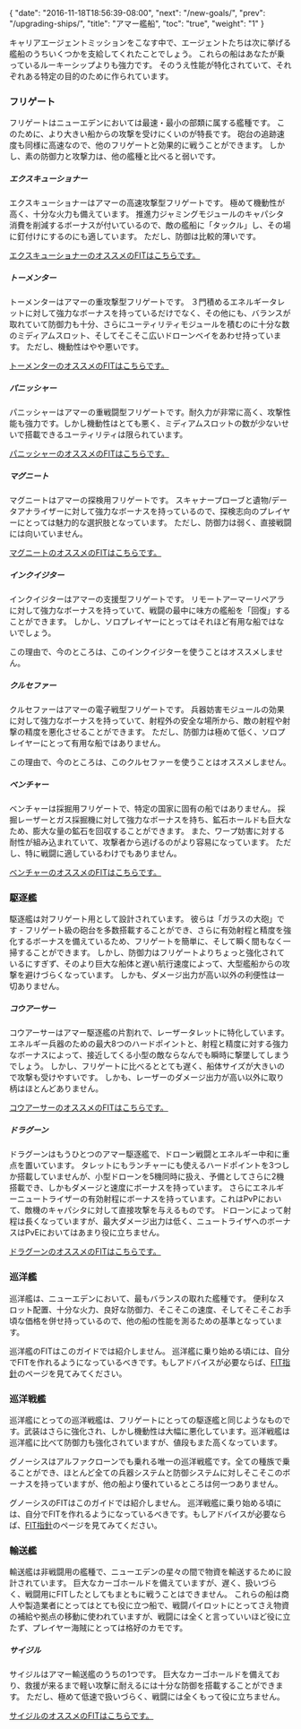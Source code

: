 {
  "date": "2016-11-18T18:56:39-08:00",
  "next": "/new-goals/",
  "prev": "/upgrading-ships/",
  "title": "アマー艦船",
  "toc": "true",
  "weight": "1"
}

キャリアエージェントミッションをこなす中で、エージェントたちは次に挙げる艦船のうちいくつかを支給してくれたことでしょう。 これらの船はあなたが乗っているルーキーシップよりも強力です。 そのうえ性能が特化されていて、それぞれある特定の目的のために作られています。

### フリゲート

フリゲートはニューエデンにおいては最速・最小の部類に属する艦種です。 このために、より大きい船からの攻撃を受けにくいのが特長です。 砲台の追跡速度も同様に高速なので、他のフリゲートと効果的に戦うことができます。 しかし、素の防御力と攻撃力は、他の艦種と比べると弱いです。

##### エクスキューショナー

エクスキューショナーはアマーの高速攻撃型フリゲートです。 極めて機動性が高く、十分な火力も備えています。 推進力ジャミングモジュールのキャパシタ消費を削減するボーナスが付いているので、敵の艦船に「タックル」し、その場に釘付けにするのにも適しています。 ただし、防御は比較的薄いです。

[エクスキューショナーのオススメのFITはこちらです。](/upgrading-ships/amarr/executioner/)

##### トーメンター

トーメンターはアマーの重攻撃型フリゲートです。 ３門積めるエネルギータレットに対して強力なボーナスを持っているだけでなく、その他にも、バランスが取れていて防御力も十分、さらにユーティリティモジュールを積むのに十分な数のミディアムスロット、そしてそこそこ広いドローンベイをあわせ持っています。 ただし、機動性はやや悪いです。

[トーメンターのオススメのFITはこちらです。](/upgrading-ships/amarr/tormentor/)

##### パニッシャー

パニッシャーはアマーの重戦闘型フリゲートです。耐久力が非常に高く、攻撃性能も強力です。しかし機動性はとても悪く、ミディアムスロットの数が少ないせいで搭載できるユーティリティは限られています。

[パニッシャーのオススメのFITはこちらです。](/upgrading-ships/amarr/punisher/)

##### マグニート

マグニートはアマーの探検用フリゲートです。 スキャナープローブと遺物/データアナライザーに対して強力なボーナスを持っているので、探検志向のプレイヤーにとっては魅力的な選択肢となっています。 ただし、防御力は弱く、直接戦闘には向いていません。

[マグニートのオススメのFITはこちらです。](/upgrading-ships/amarr/magnate/)

##### インクイジター

インクイジターはアマーの支援型フリゲートです。
リモートアーマーリペアラに対して強力なボーナスを持っていて、戦闘の最中に味方の艦船を「回復」することができます。
しかし、ソロプレイヤーにとってはそれほど有用な船ではないでしょう。

この理由で、今のところは、このインクイジターを使うことはオススメしません。

##### クルセファー

クルセファーはアマーの電子戦型フリゲートです。 兵器妨害モジュールの効果に対して強力なボーナスを持っていて、射程外の安全な場所から、敵の射程や射撃の精度を悪化させることができます。 ただし、防御力は極めて低く、ソロプレイヤーにとって有用な船ではありません。

この理由で、今のところは、このクルセファーを使うことはオススメしません。

##### ベンチャー

ベンチャーは採掘用フリゲートで、特定の国家に固有の船ではありません。 採掘レーザーとガス採掘機に対して強力なボーナスを持ち、鉱石ホールドも巨大なため、膨大な量の鉱石を回収することができます。 また、ワープ妨害に対する耐性が組み込まれていて、攻撃者から逃げるのがより容易になっています。 ただし、特に戦闘に適しているわけでもありません。

[ベンチャーのオススメのFITはこちらです。](/upgrading-ships/amarr/venture/)

### 駆逐艦

駆逐艦は対フリゲート用として設計されています。 彼らは「ガラスの大砲」です - フリゲート級の砲台を多数搭載することができ、さらに有効射程と精度を強化するボーナスを備えているため、フリゲートを簡単に、そして瞬く間もなく一掃することができます。 しかし、防御力はフリゲートよりちょっと強化されているにすぎず、そのより巨大な船体と遅い航行速度によって、大型艦船からの攻撃を避けづらくなっています。 しかも、ダメージ出力が高い以外の利便性は一切ありません。

##### コウアーサー

コウアーサーはアマー駆逐艦の片割れで、レーザータレットに特化しています。 エネルギー兵器のための最大8つのハードポイントと、射程と精度に対する強力なボーナスによって、接近してくる小型の敵ならなんでも瞬時に撃墜してしまうでしょう。 しかし、フリゲートに比べるととても遅く、船体サイズが大きいので攻撃も受けやすいです。 しかも、レーザーのダメージ出力が高い以外に取り柄はほとんどありません。

[コウアーサーのオススメのFITはこちらです。](/upgrading-ships/amarr/coercer/)

##### ドラグーン

ドラグーンはもうひとつのアマー駆逐艦で、ドローン戦闘とエネルギー中和に重点を置いています。 タレットにもランチャーにも使えるハードポイントを3つしか搭載していませんが、小型ドローンを5機同時に扱え、予備としてさらに2機搭載でき、しかもダメージと速度にボーナスを持っています。 さらにエネルギーニュートライザーの有効射程にボーナスを持っています。これはPvPにおいて、敵機のキャパシタに対して直接攻撃を与えるものです。 ドローンによって射程は長くなっていますが、最大ダメージ出力は低く、ニュートライザへのボーナスはPvEにおいてはあまり役に立ちません。

[ドラグーンのオススメのFITはこちらです。](/upgrading-ships/amarr/dragoon/)

### 巡洋艦

巡洋艦は、ニューエデンにおいて、最もバランスの取れた艦種です。 便利なスロット配置、十分な火力、良好な防御力、そこそこの速度、そしてそこそこお手頃な価格を併せ持っているので、他の船の性能を測るための基準となっています。

巡洋艦のFITはこのガイドでは紹介しません。 巡洋艦に乗り始める頃には、自分でFITを作れるようになっているべきです。もしアドバイスが必要ならば、[FIT指針](/reference/fitting/)のページを見てみてください。

### 巡洋戦艦

巡洋艦にとっての巡洋戦艦は、フリゲートにとっての駆逐艦と同じようなものです。武装はさらに強化され、しかし機動性は大幅に悪化しています。巡洋戦艦は巡洋艦に比べて防御力も強化されていますが、値段もまた高くなっています。

グノーシスはアルファクローンでも乗れる唯一の巡洋戦艦です。全ての種族で乗ることができ、ほとんど全ての兵器システムと防御システムに対しそこそこのボーナスを持っていますが、他の船より優れているところは何一つありません。

グノーシスのFITはこのガイドでは紹介しません。 巡洋戦艦に乗り始める頃には、自分でFITを作れるようになっているべきです。もしアドバイスが必要ならば、[FIT指針](/reference/fitting/)のページを見てみてください。

### 輸送艦

輸送艦は非戦闘用の艦種で、ニューエデンの星々の間で物資を輸送するために設計されています。 巨大なカーゴホールドを備えていますが、遅く、扱いづらく、戦闘用にFITしたとしてもまともに戦うことはできません。 これらの船は商人や製造業者にとってはとても役に立つ船で、戦闘パイロットにとってさえ物資の補給や拠点の移動に使われていますが、戦闘には全くと言っていいほど役に立たず、プレイヤー海賊にとっては格好のカモです。

##### サイジル

サイジルはアマー輸送艦のうちの1つです。 巨大なカーゴホールドを備えており、救援が来るまで軽い攻撃に耐えるには十分な防御を搭載することができます。 ただし、極めて低速で扱いづらく、戦闘には全くもって役に立ちません。

[サイジルのオススメのFITはこちらです。](/upgrading-ships/amarr/sigil/)